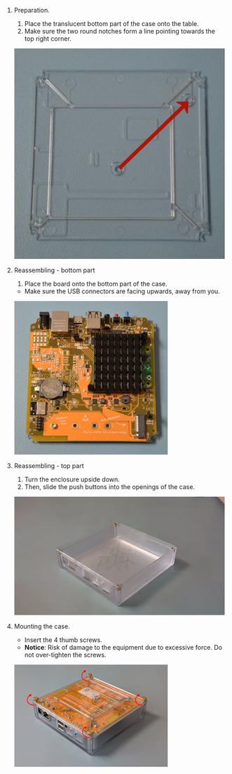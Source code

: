 <!---Reassembling your Home Assistant Yellow-->

1. Preparation.

   1. Place the translucent bottom part of the case onto the table.
   1. Make sure the two round notches form a line pointing towards the top right corner.

   ![Image showing the translucent bottom part of the case, with two round notches forming a line pointing towards the top right corner](/static/img/yellow/reassemble-step-1-bottom-plate-callouts.jpeg)

1. Reassembling - bottom part

   1. Place the board onto the bottom part of the case.
   - Make sure the USB connectors are facing upwards, away from you.

   ![Top view of the board with CM4 and heat sink installed](/static/img/yellow/reassemble-step-2-pcb-on-bottom-plate.jpeg)

1. Reassembling - top part

   1. Turn the enclosure upside down.
   1. Then, slide the push buttons into the openings of the case.

   ![Clip showing how to slide the board into the top cover](/static/img/yellow/close_cover_480.webp)

1. Mounting the case.

   - Insert the 4 thumb screws.
   - **Notice**: Risk of damage to the equipment due to excessive force. Do not over-tighten the screws.

   ![Clip showing how to fasten the thumb screws by turning them clockwise](/static/img/yellow/cm5_insert-thumb-screws.jpg)